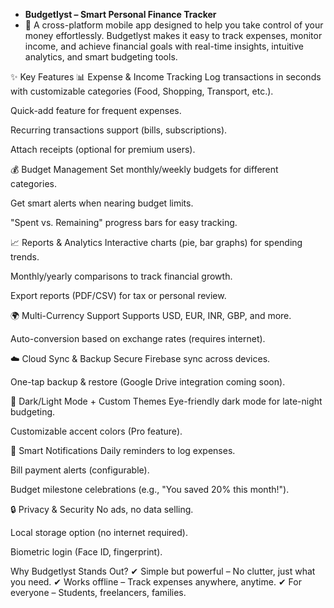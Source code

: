 - **Budgetlyst – Smart Personal Finance Tracker**
 - 📱 A cross-platform mobile app designed to help you take control of your money effortlessly. Budgetlyst makes it easy to track expenses, monitor income, and achieve financial goals with real-time insights, intuitive analytics, and smart budgeting tools.

✨ Key Features
📊 Expense & Income Tracking
Log transactions in seconds with customizable categories (Food, Shopping, Transport, etc.).

Quick-add feature for frequent expenses.

Recurring transactions support (bills, subscriptions).

Attach receipts (optional for premium users).

💰 Budget Management
Set monthly/weekly budgets for different categories.

Get smart alerts when nearing budget limits.

"Spent vs. Remaining" progress bars for easy tracking.

📈 Reports & Analytics
Interactive charts (pie, bar graphs) for spending trends.

Monthly/yearly comparisons to track financial growth.

Export reports (PDF/CSV) for tax or personal review.

🌍 Multi-Currency Support
Supports USD, EUR, INR, GBP, and more.

Auto-conversion based on exchange rates (requires internet).

☁️ Cloud Sync & Backup
Secure Firebase sync across devices.

One-tap backup & restore (Google Drive integration coming soon).

🌙 Dark/Light Mode + Custom Themes
Eye-friendly dark mode for late-night budgeting.

Customizable accent colors (Pro feature).

🔔 Smart Notifications
Daily reminders to log expenses.

Bill payment alerts (configurable).

Budget milestone celebrations (e.g., "You saved 20% this month!").

🔒 Privacy & Security
No ads, no data selling.

Local storage option (no internet required).

Biometric login (Face ID, fingerprint).

Why Budgetlyst Stands Out?
✔ Simple but powerful – No clutter, just what you need.
✔ Works offline – Track expenses anywhere, anytime.
✔ For everyone – Students, freelancers, families.

